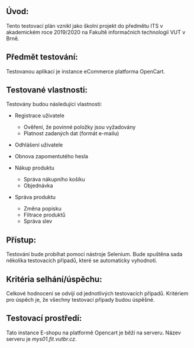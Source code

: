 Úvod:
-----

Tento testovací plán vznikl jako školní projekt do předmětu ITS v
akademickém roce 2019/2020 na Fakultě informačních technologíí VUT v
Brně.

Předmět testování:
------------------

Testovanou aplikací je instance eCommerce platforma OpenCart.

Testované vlastnosti:
---------------------

Testovány budou následující vlastnosti:

-   Registrace uživatele

    -   Ověření, že povinné položky jsou vyžadovány
    -   Platnost zadaných dat (formát e-mailu)

-   Odhlášení uživatele

-   Obnova zapomentutého hesla

-   Nákup produktu

    -   Správa nákupního košíku
    -   Objednávka

-   Správa produktu

    -   Změna popisku
    -   Filtrace produktů
    -   Správa slev

Přístup:
--------

Testování bude probíhat pomocí nástroje Selenium. Bude spuštěna sada
několika testovacích případů, které se automaticky vyhodnotí.

Kritéria selhání/úspěchu:
-------------------------

Celkové hodnocení se odvíjí od jednotlivých testovacích případů.
Kritériem pro úspěch je, že všechny testovací případy budou úspěšné.

Testovací prostředí:
--------------------

Tato instance E-shopu na platformě Opencart je běží na serveru. Název
serveru je *mys01.fit.vutbr.cz*.